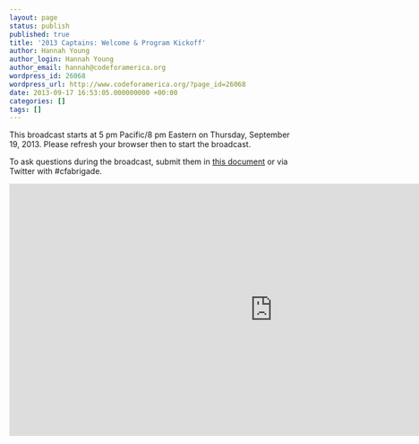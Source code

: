```yaml
---
layout: page
status: publish
published: true
title: '2013 Captains: Welcome & Program Kickoff'
author: Hannah Young
author_login: Hannah Young
author_email: hannah@codeforamerica.org
wordpress_id: 26068
wordpress_url: http://www.codeforamerica.org/?page_id=26068
date: 2013-09-17 16:53:05.000000000 +00:00
categories: []
tags: []
---
```

This broadcast starts at 5 pm Pacific/8 pm Eastern on Thursday, September 19, 2013. Please refresh your browser then to start the broadcast.

To ask questions during the broadcast, submit them in <a href="https://docs.google.com/a/codeforamerica.org/document/d/1ec2B34EILVC6alFSm9cPYzkpMwy90GTTsmB-qGSiU30/edit">this document</a> or via Twitter with #cfabrigade.

<iframe width="940" height="450" src="http://www.youtube.com/embed/oAzSGNSbuKo" frameborder="0" allowfullscreen></iframe>
